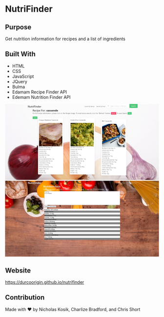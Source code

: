 # NutriFinder

## Purpose
Get nutrition information for recipes and a list of ingredients

## Built With
* HTML
* CSS
* JavaScript
* JQuery
* Bulma
* Edamam Recipe Finder API
* Edemam Nutrition Finder API

![](./assets/images/screenshot1.jpg)
![](./assets/images/screenshot2.jpg)


## Website
https://durcoorigin.github.io/nutrifinder

## Contribution
Made with ❤️ by Nicholas Kosik, Charlize Bradford, and Chris Short
